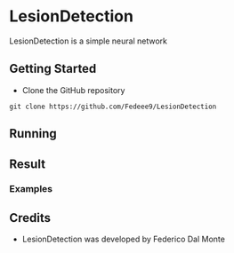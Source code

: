 # LesionDetection
LesionDetection is a simple neural network 

## Getting Started

* Clone the GitHub repository
```
git clone https://github.com/Fedeee9/LesionDetection
```

## Running

## Result

### Examples



## Credits
* LesionDetection was developed by Federico Dal Monte
